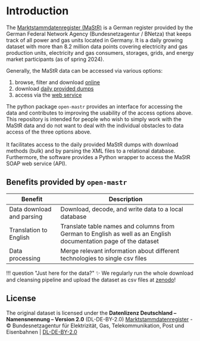 # Introduction

The [Marktstammdatenregister (MaStR)](https://www.marktstammdatenregister.de/MaStR) is a German register 
provided by the German Federal Network Agency (Bundesnetzagentur / BNetza) that keeps track of all power and gas units located in Germany.
It is a daily growing dataset with more than 8.2 million data points covering electricity and gas production units, electricity and gas consumers, storages, grids, and energy market participants (as of spring 2024).

Generally, the MaStR data can be accessed via various options:
 
  1. browse, filter and download [online](https://www.marktstammdatenregister.de/MaStR)
  1. download [daily provided dumps](https://www.marktstammdatenregister.de/MaStR/Datendownload)
  1. access via the [web service](https://www.marktstammdatenregister.de/MaStRHilfe/subpages/webdienst.html)

The python package `open-mastr` provides an interface for accessing the data and contributes to improving the 
usability of the access options above. This repository is intended for people who wish to simply work with the 
MaStR data and do not want to deal with the individual obstacles to data access of the three options above.  <br> <br>
It facilitates access to the daily provided MaStR dumps with download methods (bulk) and by 
parsing the XML files to a relational database. Furthermore, the software provides a Python wrapper to access the MaStR 
SOAP web service (API).

## Benefits provided by `open-mastr`

Benefit | Description 
------- | ------ 
Data download and parsing | Download, decode, and write data to a local database 
Translation to English | Translate table names and columns from German to English as well as an English documentation page of the dataset 
Data processing | Merge relevant information about different technologies to single csv files

!!! question "Just here for the data?"
    :sparkles: We regularly run the whole download and cleansing pipeline and upload the dataset as csv files at [zenodo](https://doi.org/10.5281/zenodo.6807425)! 


## License
The original dataset is licensed under the **Datenlizenz Deutschland – Namensnennung – Version 2.0** (DL-DE-BY-2.0)
[Marktstammdatenregister](https://www.marktstammdatenregister.de/MaStR) - © Bundesnetzagentur für Elektrizität, Gas, Telekommunikation, Post und Eisenbahnen | [DL-DE-BY-2.0](https://www.govdata.de/dl-de/by-2-0)